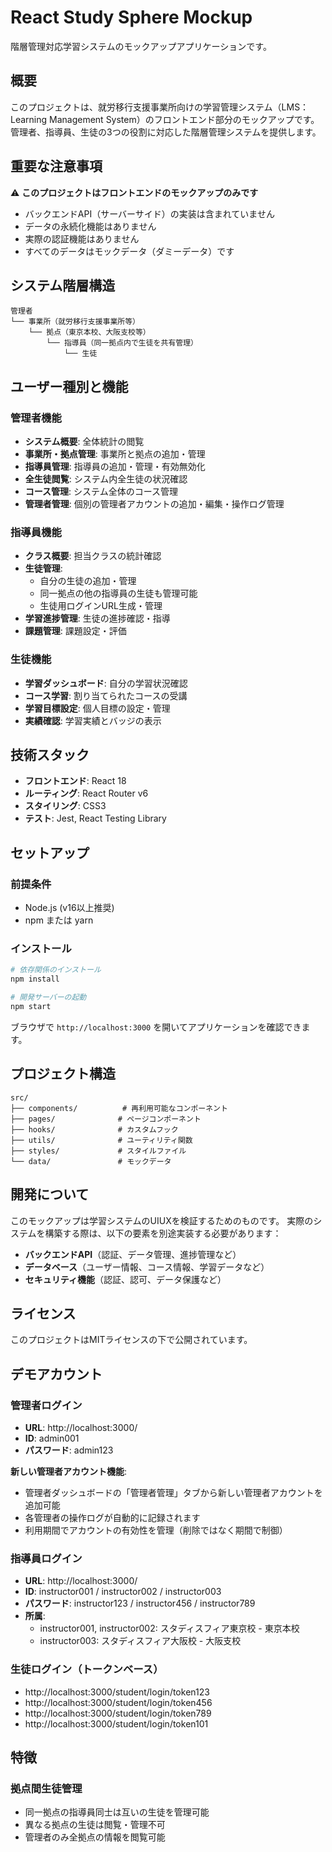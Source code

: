 # React Study Sphere Mockup

階層管理対応学習システムのモックアップアプリケーションです。

## 概要

このプロジェクトは、就労移行支援事業所向けの学習管理システム（LMS：Learning Management System）のフロントエンド部分のモックアップです。
管理者、指導員、生徒の3つの役割に対応した階層管理システムを提供します。

## 重要な注意事項

⚠️ **このプロジェクトはフロントエンドのモックアップのみです**

- バックエンドAPI（サーバーサイド）の実装は含まれていません
- データの永続化機能はありません
- 実際の認証機能はありません
- すべてのデータはモックデータ（ダミーデータ）です

## システム階層構造

```
管理者
└── 事業所（就労移行支援事業所等）
    └── 拠点（東京本校、大阪支校等）
        └── 指導員（同一拠点内で生徒を共有管理）
            └── 生徒
```

## ユーザー種別と機能

### 管理者機能
- **システム概要**: 全体統計の閲覧
- **事業所・拠点管理**: 事業所と拠点の追加・管理
- **指導員管理**: 指導員の追加・管理・有効無効化
- **全生徒閲覧**: システム内全生徒の状況確認
- **コース管理**: システム全体のコース管理
- **管理者管理**: 個別の管理者アカウントの追加・編集・操作ログ管理

### 指導員機能
- **クラス概要**: 担当クラスの統計確認
- **生徒管理**: 
  - 自分の生徒の追加・管理
  - 同一拠点の他の指導員の生徒も管理可能
  - 生徒用ログインURL生成・管理
- **学習進捗管理**: 生徒の進捗確認・指導
- **課題管理**: 課題設定・評価

### 生徒機能
- **学習ダッシュボード**: 自分の学習状況確認
- **コース学習**: 割り当てられたコースの受講
- **学習目標設定**: 個人目標の設定・管理
- **実績確認**: 学習実績とバッジの表示

## 技術スタック

- **フロントエンド**: React 18
- **ルーティング**: React Router v6
- **スタイリング**: CSS3
- **テスト**: Jest, React Testing Library

## セットアップ

### 前提条件
- Node.js (v16以上推奨)
- npm または yarn

### インストール

```bash
# 依存関係のインストール
npm install

# 開発サーバーの起動
npm start
```

ブラウザで `http://localhost:3000` を開いてアプリケーションを確認できます。

## プロジェクト構造

```
src/
├── components/          # 再利用可能なコンポーネント
├── pages/              # ページコンポーネント
├── hooks/              # カスタムフック
├── utils/              # ユーティリティ関数
├── styles/             # スタイルファイル
└── data/               # モックデータ
```

## 開発について

このモックアップは学習システムのUIUXを検証するためのものです。
実際のシステムを構築する際は、以下の要素を別途実装する必要があります：

- **バックエンドAPI**（認証、データ管理、進捗管理など）
- **データベース**（ユーザー情報、コース情報、学習データなど）
- **セキュリティ機能**（認証、認可、データ保護など）

## ライセンス

このプロジェクトはMITライセンスの下で公開されています。 



## デモアカウント

### 管理者ログイン
- **URL**: http://localhost:3000/
- **ID**: admin001
- **パスワード**: admin123

**新しい管理者アカウント機能**:
- 管理者ダッシュボードの「管理者管理」タブから新しい管理者アカウントを追加可能
- 各管理者の操作ログが自動的に記録されます
- 利用期間でアカウントの有効性を管理（削除ではなく期間で制御）

### 指導員ログイン
- **URL**: http://localhost:3000/
- **ID**: instructor001 / instructor002 / instructor003
- **パスワード**: instructor123 / instructor456 / instructor789
- **所属**:
  - instructor001, instructor002: スタディスフィア東京校 - 東京本校
  - instructor003: スタディスフィア大阪校 - 大阪支校

### 生徒ログイン（トークンベース）
- http://localhost:3000/student/login/token123
- http://localhost:3000/student/login/token456
- http://localhost:3000/student/login/token789
- http://localhost:3000/student/login/token101

## 特徴

### 拠点間生徒管理
- 同一拠点の指導員同士は互いの生徒を管理可能
- 異なる拠点の生徒は閲覧・管理不可
- 管理者のみ全拠点の情報を閲覧可能